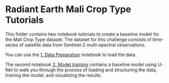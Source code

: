 # Radiant Earth Mali Crop Type Tutorials

This folder contains two notebook tutorials to create a baseline model for the Mali Crop Type dataset. The dataset for this challenge consists of time-series of satellite data from Sentinel-2 multi-spectral observations.

You can use the [1. Data Preparation](https://github.com/radiantearth/mlhub-tutorials/blob/mali-crop-type/notebooks/2019%20Mali%20Crop%20Type%20Dataset/1.%20Data%20Preparation.ipynb) notebook to load the data. 

The second notebook [2. Model training](https://github.com/radiantearth/mlhub-tutorials/blob/mali-crop-type/notebooks/2019%20Mali%20Crop%20Type%20Dataset/2.%20Model%20Training.ipynb) contains a baseline model using U-Net to walk you through the process of loading and structuring the data, training the model, and visualizing the results.

 
